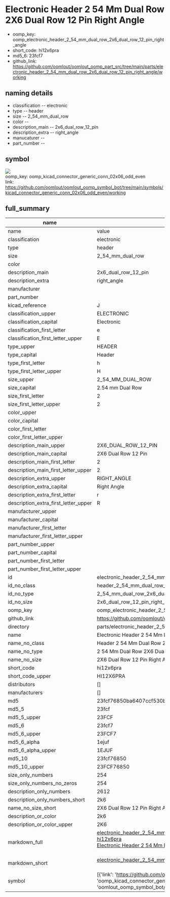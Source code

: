 # Electronic Header 2 54 Mm Dual Row 2X6 Dual Row 12 Pin Right Angle

  
* oomp_key: oomp_electronic_header_2_54_mm_dual_row_2x6_dual_row_12_pin_right_angle 
* short_code: hi12x6pra
* md5_6: 23fcf7  
* github_link: https://github.com/oomlout/oomlout_oomp_part_src/tree/main/parts/electronic_header_2_54_mm_dual_row_2x6_dual_row_12_pin_right_angle/working  
## naming details
* classification -- electronic
* type -- header
* size -- 2_54_mm_dual_row
* color -- 
* description_main -- 2x6_dual_row_12_pin
* description_extra -- right_angle
* manucaturer -- 
* part_number -- 



## symbol

![](symbol/{index}/working/working_600.png)  
oomp_key: oomp_kicad_connector_generic_conn_02x06_odd_even  
link: https://github.com/oomlout/oomlout_oomp_symbol_bot/tree/main/symbols/kicad_connector_generic_conn_02x06_odd_even/working  


## full_summary
| name | value | 
| --- | --- | 
| name | value | 
| classification | electronic | 
| type | header | 
| size | 2_54_mm_dual_row | 
| color |  | 
| description_main | 2x6_dual_row_12_pin | 
| description_extra | right_angle | 
| manufacturer |  | 
| part_number |  | 
| kicad_reference | J | 
| classification_upper | ELECTRONIC | 
| classification_capital | Electronic | 
| classification_first_letter | e | 
| classification_first_letter_upper | E | 
| type_upper | HEADER | 
| type_capital | Header | 
| type_first_letter | h | 
| type_first_letter_upper | H | 
| size_upper | 2_54_MM_DUAL_ROW | 
| size_capital | 2.54 mm Dual Row | 
| size_first_letter | 2 | 
| size_first_letter_upper | 2 | 
| color_upper |  | 
| color_capital |  | 
| color_first_letter |  | 
| color_first_letter_upper |  | 
| description_main_upper | 2X6_DUAL_ROW_12_PIN | 
| description_main_capital | 2X6 Dual Row 12 Pin | 
| description_main_first_letter | 2 | 
| description_main_first_letter_upper | 2 | 
| description_extra_upper | RIGHT_ANGLE | 
| description_extra_capital | Right Angle | 
| description_extra_first_letter | r | 
| description_extra_first_letter_upper | R | 
| manufacturer_upper |  | 
| manufacturer_capital |  | 
| manufacturer_first_letter |  | 
| manufacturer_first_letter_upper |  | 
| part_number_upper |  | 
| part_number_capital |  | 
| part_number_first_letter |  | 
| part_number_first_letter_upper |  | 
| id | electronic_header_2_54_mm_dual_row_2x6_dual_row_12_pin_right_angle | 
| id_no_class | header_2_54_mm_dual_row_2x6_dual_row_12_pin_right_angle | 
| id_no_type | 2_54_mm_dual_row_2x6_dual_row_12_pin_right_angle | 
| id_no_size | 2x6_dual_row_12_pin_right_angle | 
| oomp_key | oomp_electronic_header_2_54_mm_dual_row_2x6_dual_row_12_pin_right_angle | 
| github_link | https://github.com/oomlout/oomlout_oomp_part_src/tree/main/parts/electronic_header_2_54_mm_dual_row_2x6_dual_row_12_pin_right_angle/working | 
| directory | parts/electronic_header_2_54_mm_dual_row_2x6_dual_row_12_pin_right_angle | 
| name | Electronic Header 2 54 Mm Dual Row 2X6 Dual Row 12 Pin Right Angle | 
| name_no_class | Header 2 54 Mm Dual Row 2X6 Dual Row 12 Pin Right Angle | 
| name_no_type | 2 54 Mm Dual Row 2X6 Dual Row 12 Pin Right Angle | 
| name_no_size | 2X6 Dual Row 12 Pin Right Angle | 
| short_code | hi12x6pra | 
| short_code_upper | HI12X6PRA | 
| distributors | [] | 
| manufacturers | [] | 
| md5 | 23fcf76850ba6407ccf530bc42a7bac0 | 
| md5_5 | 23fcf | 
| md5_5_upper | 23FCF | 
| md5_6 | 23fcf7 | 
| md5_6_upper | 23FCF7 | 
| md5_6_alpha | 1ejuf | 
| md5_6_alpha_upper | 1EJUF | 
| md5_10 | 23fcf76850 | 
| md5_10_upper | 23FCF76850 | 
| size_only_numbers | 254 | 
| size_only_numbers_no_zeros | 254 | 
| description_only_numbers | 2612 | 
| description_only_numbers_short | 2k6 | 
| name_no_size_short | 2X6 Dual Row 12 Pin Right Angle | 
| description_or_color | 2k6 | 
| description_or_color_upper | 2K6 | 
| markdown_full | [electronic_header_2_54_mm_dual_row_2x6_dual_row_12_pin_right_angle](https://github.com/oomlout/oomlout_oomp_part_src/tree/main/parts/electronic_header_2_54_mm_dual_row_2x6_dual_row_12_pin_right_angle/working)<br>[hi12x6pra](https://github.com/oomlout/oomlout_oomp_part_src/tree/main/parts/electronic_header_2_54_mm_dual_row_2x6_dual_row_12_pin_right_angle/working)<br>[Electronic Header 2 54 Mm Dual Row 2X6 Dual Row 12 Pin Right Angle](https://github.com/oomlout/oomlout_oomp_part_src/tree/main/parts/electronic_header_2_54_mm_dual_row_2x6_dual_row_12_pin_right_angle/working)<br><br> | 
| markdown_short | [electronic_header_2_54_mm_dual_row_2x6_dual_row_12_pin_right_angle](https://github.com/oomlout/oomlout_oomp_part_src/tree/main/parts/electronic_header_2_54_mm_dual_row_2x6_dual_row_12_pin_right_angle/working)<br><br> | 
| symbol | [{'link': 'https://github.com/oomlout/oomlout_oomp_symbol_bot/tree/main/symbols/kicad_connector_generic_conn_02x06_odd_even', 'oomp_key': 'oomp_kicad_connector_generic_conn_02x06_odd_even', 'directory': 'oomlout_oomp_symbol_bot/symbols/kicad_connector_generic_conn_02x06_odd_even//working/working.kicad_sym', 'index': 0}] | 
